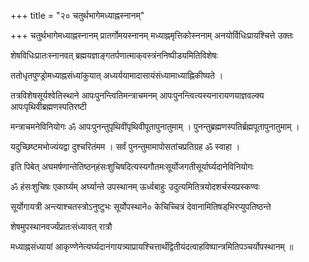+++
title = "२० चतुर्थभागेमध्याह्नस्नानम्"

+++
चतुर्थभागेमध्याह्नस्नानम् प्रातर्गोमयस्नानम् मध्याह्नमृत्तिकोस्ननाम् अनयोर्विधिःप्रायश्चित्ते उक्तः

शेषविधिःप्रातःस्नानवत् ब्रह्मयज्ञाङ्‌गतर्पणात्माक्‌वस्त्रंननिष्पीडयमितिविशेषः

ततोधृतपुण्ड्रोमध्याह्नसंध्यांकुयात् अध्यर्ययामादासायंसंध्यामाध्याह्निकीष्यते ।

तत्रविशेषसूर्यश्वेतिस्थाने आपःपुनन्त्वितिमन्त्राचमनम् आपःपुनन्त्वित्यस्यनारायणयाज्ञवल्क्य आपःपृथिवीब्रह्मणस्पतिरष्टी

मन्त्राचमनेविनियोगः ॐ आपःपुनन्तुपृथिवींपृथिवीपूतापुनातुमाम् । पुनन्तुब्रह्मणस्पतिर्ब्रह्मपूतापुनातुमाम् ।

यदुच्छिष्टमभोज्यंयद्वा दुश्चरितंमम । सर्वं पुनन्तुमामापोसतांचप्रतिग्रह ॐ स्वाहा ।

इति पिबेत् अघमर्षणान्तेतिष्ठन्‌हंसःशुचिषदित्यस्यगौतमःसूर्योजगतीसूर्यार्घ्यदानेविनियोगः

ॐ हंसःशुचिषः एकार्घ्यम् अर्घ्यान्ते उपस्थानम् ऊर्ध्वबाहुः उदुत्यमितित्रयोदशर्चस्यप्रस्कण्वः

सूर्योगायत्री अन्त्याश्चतस्त्रोऽनुष्टुभः सूर्योपस्थाने० केचिच्चित्रं देवानामितिषड्‌भिरप्युपतिष्ठन्ते

शेषमुपस्थानवर्ज्यंप्रातःसंध्यावत् रात्रौ

मध्याह्नसंध्यायां आकृण्णेनेत्यर्घ्यदानंगायत्र्याप्रायश्चित्तार्थंद्वितीयंदत्वाहविष्पान्त्रमितिपञ्चर्योपस्थानम् ॥
